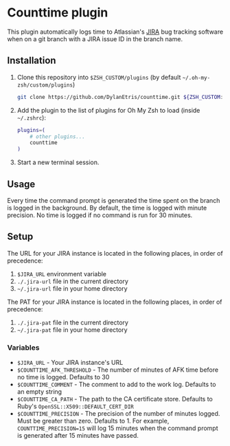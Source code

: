 # Counttime plugin

This plugin automatically logs time to Atlassian's [JIRA](https://www.atlassian.com/software/jira) bug tracking software when on a git branch with a JIRA issue ID in the branch name.

## Installation

1. Clone this repository into `$ZSH_CUSTOM/plugins` (by default `~/.oh-my-zsh/custom/plugins`)

    ```sh
    git clone https://github.com/DylanEtris/counttime.git ${ZSH_CUSTOM:-~/.oh-my-zsh/custom}/plugins/counttime
    ```

2. Add the plugin to the list of plugins for Oh My Zsh to load (inside `~/.zshrc`):

    ```sh
    plugins=(
        # other plugins...
        counttime
    )
    ```

3. Start a new terminal session.

## Usage

Every time the command prompt is generated the time spent on the branch is logged in the background. By default, the time is logged with minute precision. No time is logged if no command is run for 30 minutes.

## Setup

The URL for your JIRA instance is located in the following places, in order of precedence:

1. `$JIRA_URL` environment variable
2. `./.jira-url` file in the current directory
3. `~/.jira-url` file in your home directory

The PAT for your JIRA instance is located in the following places, in order of precedence:

1. `./.jira-pat` file in the current directory
2. `~/.jira-pat` file in your home directory

### Variables

* `$JIRA_URL` - Your JIRA instance's URL
* `$COUNTTIME_AFK_THRESHOLD` - The number of minutes of AFK time before no time is logged. Defaults to 30
* `$COUNTTIME_COMMENT` - The comment to add to the work log. Defaults to an empty string
* `$COUNTTIME_CA_PATH` - The path to the CA certificate store. Defaults to Ruby's `OpenSSL::X509::DEFAULT_CERT_DIR`
* `$COUNTTIME_PRECISION` - The precision of the number of minutes logged. Must be greater than zero. Defaults to 1. For example, `COUNTTIME_PRECISION=15` will log 15 minutes when the command prompt is generated after 15 minutes have passed.